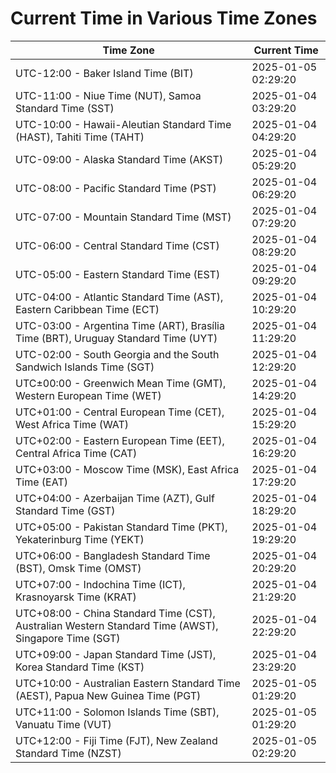 # Current Time in Various Time Zones

| Time Zone | Current Time |
|-----------|--------------|
| UTC-12:00 - Baker Island Time (BIT) | 2025-01-05 02:29:20 |
| UTC-11:00 - Niue Time (NUT), Samoa Standard Time (SST) | 2025-01-04 03:29:20 |
| UTC-10:00 - Hawaii-Aleutian Standard Time (HAST), Tahiti Time (TAHT) | 2025-01-04 04:29:20 |
| UTC-09:00 - Alaska Standard Time (AKST) | 2025-01-04 05:29:20 |
| UTC-08:00 - Pacific Standard Time (PST) | 2025-01-04 06:29:20 |
| UTC-07:00 - Mountain Standard Time (MST) | 2025-01-04 07:29:20 |
| UTC-06:00 - Central Standard Time (CST) | 2025-01-04 08:29:20 |
| UTC-05:00 - Eastern Standard Time (EST) | 2025-01-04 09:29:20 |
| UTC-04:00 - Atlantic Standard Time (AST), Eastern Caribbean Time (ECT) | 2025-01-04 10:29:20 |
| UTC-03:00 - Argentina Time (ART), Brasília Time (BRT), Uruguay Standard Time (UYT) | 2025-01-04 11:29:20 |
| UTC-02:00 - South Georgia and the South Sandwich Islands Time (SGT) | 2025-01-04 12:29:20 |
| UTC±00:00 - Greenwich Mean Time (GMT), Western European Time (WET) | 2025-01-04 14:29:20 |
| UTC+01:00 - Central European Time (CET), West Africa Time (WAT) | 2025-01-04 15:29:20 |
| UTC+02:00 - Eastern European Time (EET), Central Africa Time (CAT) | 2025-01-04 16:29:20 |
| UTC+03:00 - Moscow Time (MSK), East Africa Time (EAT) | 2025-01-04 17:29:20 |
| UTC+04:00 - Azerbaijan Time (AZT), Gulf Standard Time (GST) | 2025-01-04 18:29:20 |
| UTC+05:00 - Pakistan Standard Time (PKT), Yekaterinburg Time (YEKT) | 2025-01-04 19:29:20 |
| UTC+06:00 - Bangladesh Standard Time (BST), Omsk Time (OMST) | 2025-01-04 20:29:20 |
| UTC+07:00 - Indochina Time (ICT), Krasnoyarsk Time (KRAT) | 2025-01-04 21:29:20 |
| UTC+08:00 - China Standard Time (CST), Australian Western Standard Time (AWST), Singapore Time (SGT) | 2025-01-04 22:29:20 |
| UTC+09:00 - Japan Standard Time (JST), Korea Standard Time (KST) | 2025-01-04 23:29:20 |
| UTC+10:00 - Australian Eastern Standard Time (AEST), Papua New Guinea Time (PGT) | 2025-01-05 01:29:20 |
| UTC+11:00 - Solomon Islands Time (SBT), Vanuatu Time (VUT) | 2025-01-05 01:29:20 |
| UTC+12:00 - Fiji Time (FJT), New Zealand Standard Time (NZST) | 2025-01-05 02:29:20 |
